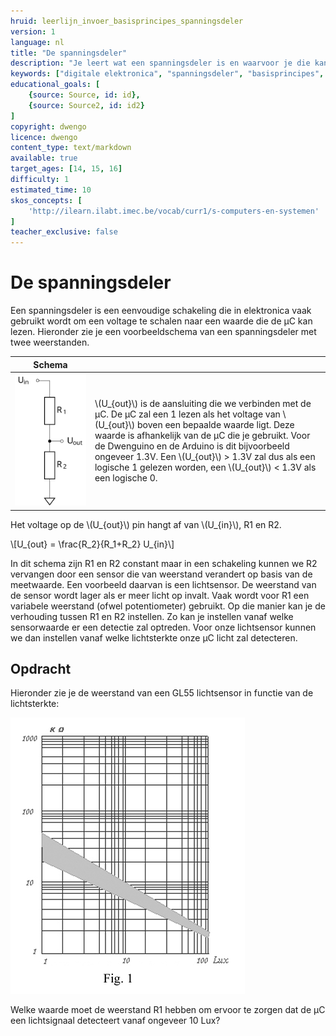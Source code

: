 ```yaml
---
hruid: leerlijn_invoer_basisprincipes_spanningsdeler
version: 1
language: nl
title: "De spanningsdeler"
description: "Je leert wat een spanningsdeler is en waarvoor je die kan gebruiken."
keywords: ["digitale elektronica", "spanningsdeler", "basisprincipes", "microcontroller", "µC", "arduino", "dwenguino"]
educational_goals: [
    {source: Source, id: id}, 
    {source: Source2, id: id2}
]
copyright: dwengo
licence: dwengo
content_type: text/markdown
available: true
target_ages: [14, 15, 16]
difficulty: 1
estimated_time: 10
skos_concepts: [
    'http://ilearn.ilabt.imec.be/vocab/curr1/s-computers-en-systemen'
]
teacher_exclusive: false
---
```


# De spanningsdeler


Een spanningsdeler is een eenvoudige schakeling die in elektronica vaak gebruikt wordt om een voltage te schalen naar een waarde die de µC kan lezen. Hieronder zie je een voorbeeldschema van een spanningsdeler met twee weerstanden.


| Schema |  |
| - | - |
| !["Schema van de spanningsdeler"](img/spanningsdeler.svg "Schema van de spanningsdeler") | \\(U_{out}\\) is de aansluiting die we verbinden met de µC. De µC zal een 1 lezen als het voltage van \\(U_{out}\\) boven een bepaalde waarde ligt. Deze waarde is afhankelijk van de µC die je gebruikt. Voor de Dwenguino en de Arduino is dit bijvoorbeeld ongeveer 1.3V. Een \\(U_{out}\\) > 1.3V zal dus als een logische 1 gelezen worden, een \\(U_{out}\\) < 1.3V als een logische 0. |

Het voltage op de \\(U_{out}\\) pin hangt af van \\(U_{in}\\), R1 en R2. 

\\[U_{out} = \frac{R_2}{R_1+R_2} U_{in}\\]

In dit schema zijn R1 en R2 constant maar in een schakeling kunnen we R2 vervangen door een sensor die van weerstand verandert op basis van de meetwaarde. Een voorbeeld daarvan is een lichtsensor. De weerstand van de sensor wordt lager als er meer licht op invalt. Vaak wordt voor R1 een variabele weerstand (ofwel potentiometer) gebruikt. Op die manier kan je de verhouding tussen R1 en R2 instellen. Zo kan je instellen vanaf welke sensorwaarde er een detectie zal optreden. Voor onze lichtsensor kunnen we dan instellen vanaf welke lichtsterkte onze µC licht zal detecteren. 



<div class="dwengo-content assignment">
    <h2 class="title">Opdracht</h2>
    <div class="content">
        <p>
            Hieronder zie je de weerstand van een GL55 lichtsensor in functie van de lichtsterkte:
        </p>
        <img src="img/sensor_karakteristiek.png" alt="Weerstand van een GL55 lichtsensor." title="Weerstand van een GL55 lichtsensor.">
        <p>
            Welke waarde moet de weerstand R1 hebben om ervoor te zorgen dat de µC een lichtsignaal detecteert vanaf ongeveer 10 Lux?
        </p>
    </div>
</div>
